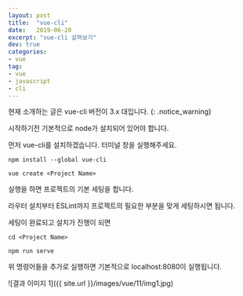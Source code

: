 ```yaml
---
layout: post
title:  "vue-cli"
date:   2019-06-20
excerpt: "vue-cli 살펴보기"
dev: true
categories:
- vue
tag:
- vue
- javascript
- cli
---
```


현재 소개하는 글은 vue-cli 버전이 3.x 대입니다. 
{: .notice_warning}

시작하기전 기본적으로 node가 설치되어 있어야 합니다.

먼저 vue-cli를 설치하겠습니다. 터미널 창을 실행해주세요.

`npm install --global vue-cli`

`vue create <Project Name>`

실행을 하면 프로젝트의 기본 세팅을 합니다.

라우터 설치부터 ESLint까지 프로젝트의 필요한 부분을 맞게 세팅하시면 됩니다.

세팅이 완료되고 설치가 진행이 되면 

`cd <Project Name>`

`npm run serve`

위 명령어들을 추가로 실행하면 기본적으로 localhost:8080이 실행됩니다.

![결과 이미지 1]({{ site.url }}/images/vue/11/img1.jpg)
